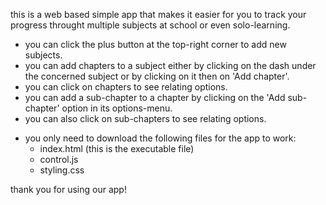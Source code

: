 this is a web based simple app that makes it easier for you to track your progress throught multiple subjects
at school or even solo-learning.

- you can click the plus button at the top-right corner to add new subjects.
- you can add chapters to a subject either by clicking on the dash under the concerned subject or by clicking on it
  then on 'Add chapter'.
- you can click on chapters to see relating options.
- you can add a sub-chapter to a chapter by clicking on the 'Add sub-chapter' option in its options-menu.
- you can also click on sub-chapters to see relating options.
* you only need to download the following files for the app to work:
  - index.html (this is the executable file)
  - control.js
  - styling.css

thank you for using our app!
